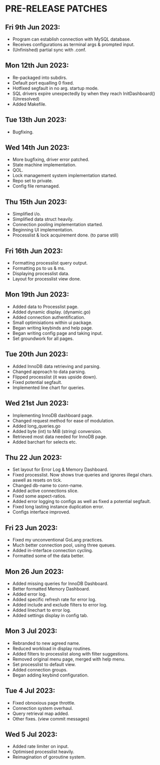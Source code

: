# PRE-RELEASE PATCHES

## Fri 9th Jun 2023:
- Program can establish connection with MySQL database.
- Receives configurations as terminal args & prompted input.
- (Unfinished) partial sync with .conf.

## Mon 12th Jun 2023:
- Re-packaged into subdirs.
- Default port equalling 0 fixed.
- Hotfixed segfault in no arg. startup mode.
- SQL drivers expire unexpectedly by when they reach InitDashboard() (Unresolved)
- Added Makefile.

## Tue 13th Jun 2023:
- Bugfixing.

## Wed 14th Jun 2023:
- More bugfixing, driver error patched.
- State machine implementation.
- QOL.
- Lock management system implementation started.
- Repo set to private.
- Config file remanaged.

## Thu 15th Jun 2023:
- Simplified i/o.
- Simplified data struct heavily.
- Connection pooling implementation started.
- Beginning UI implementation.
- Processlist & lock acquirement done. (to parse still)

## Fri 16th Jun 2023:
- Formatting processlist query output.
- Formatting ps to us & ms.
- Displaying processlist data.
- Layout for processlist view done.

## Mon 19th Jun 2023:
- Added data to Processlist page.
- Added dynamic display. (dynamic.go)
- Added connection authentification.
- Small optimisiations within ui package.
- Began writing keybinds and help page.
- Began writing config page and taking input.
- Set groundwork for all pages.

## Tue 20th Jun 2023:
- Added InnoDB data retrieving and parsing.
- Changed approach to data parsing.
- Flipped processlist (it was upside down).
- Fixed potential segfault.
- Implemented line chart for queries.

## Wed 21st Jun 2023:
- Implementing InnoDB dashboard page.
- Changed request method for ease of modulation.
- Added long_queries.go
- Added byte (int) to MiB (string) conversion.
- Retrieved most data needed for InnoDB page.
- Added barchart for selects etc.

## Thu 22 Jun 2023:
- Set layout for Error Log & Memory Dashboard.
- Fixed processlist. Now shows true queries and ignores illegal chars. aswell as resets on tick.
- Changed db-name to conn-name.
- Added active connections slice.
- Fixed some aspect-ratios.
- Added error logging to configs as well as fixed a potential segfault.
- Fixed long lasting instance duplication error.
- Configs interface improved.

## Fri 23 Jun 2023:
- Fixed my unconventional GoLang practices.
- Much better connection pool, using three queues.
- Added in-interface connection cycling.
- Formatted some of the data better.

## Mon 26 Jun 2023:
- Added missing queries for InnoDB Dashboard.
- Better formatted Memory Dashboard.
- Added error log.
- Added specific refresh rate for error log.
- Added include and exclude filters to error log.
- Added linechart to error log.
- Added settings display in config tab.

## Mon 3 Jul 2023:
- Rebranded to new agreed name.
- Reduced workload in display routines.
- Added filters to processlist along with filter suggestions.
- Removed original menu page, merged with help menu.
- Set processlist to default view.
- Added connection groups.
- Began adding keybind configuration.

## Tue 4 Jul 2023:
- Fixed obnoxious page throttle.
- Connection system overhaul.
- Query retrieval map added.
- Other fixes. (view commit messages)

## Wed 5 Jul 2023:
- Added rate limiter on input.
- Optimised processlist heavily.
- Reimagination of goroutine system.